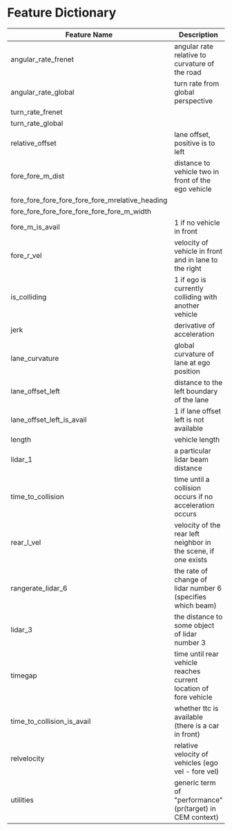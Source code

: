 # Feature Dictionary

| Feature Name              | Description                                                       | Units     | 
|---------------------------|------------------------                                           |-------    |
| angular_rate_frenet       | angular rate relative to curvature of the road                    | rad / s   |
| angular_rate_global       | turn rate from global perspective                                 | rad / s   |
| turn_rate_frenet          |                                                                   |           |
| turn_rate_global          |                                                                   |           |
| relative_offset           | lane offset, positive is to left                                  | m         |
| fore_fore_m_dist          | distance to vehicle two in front of the ego vehicle               | m         |
| fore_fore_fore_fore_fore_fore_mrelative_heading |
| fore_fore_fore_fore_fore_fore_fore_m_width |
| fore_m_is_avail           | 1 if no vehicle in front                                          | bool      |
| fore_r_vel                | velocity of vehicle in front and in lane to the right             | m / s     |
| is_colliding              | 1 if ego is currently colliding with another vehicle              | bool      |      
| jerk                      | derivative of acceleration                                        | m / s^4   |
| lane_curvature            | global curvature of lane at ego position                          | rad       |           
| lane_offset_left          | distance to the left boundary of the lane                         | m         |
| lane_offset_left_is_avail | 1 if lane offset left is not available                            | bool      |
| length                    | vehicle length                                                    | m         |
| lidar_1                   | a particular lidar beam distance                                  | m         |
| time_to_collision         | time until a collision occurs if no acceleration occurs           | s         |
| rear_l_vel                | velocity of the rear left neighbor in the scene, if one exists    | m/s       |
| rangerate_lidar_6         | the rate of change of lidar number 6 (specifies which beam)       | m/s       |
| lidar_3                   | the distance to some object of lidar number 3                     | m         |
| timegap                   | time until rear vehicle reaches current location of fore vehicle  | s         |
| time_to_collision_is_avail| whether ttc is available (there is a car in front)                | bool      |
| relvelocity               | relative velocity of vehicles (ego vel - fore vel)                | m/s       |
| utilities                 | generic term of "performance" (pr(target) in CEM context)         | pr        |
